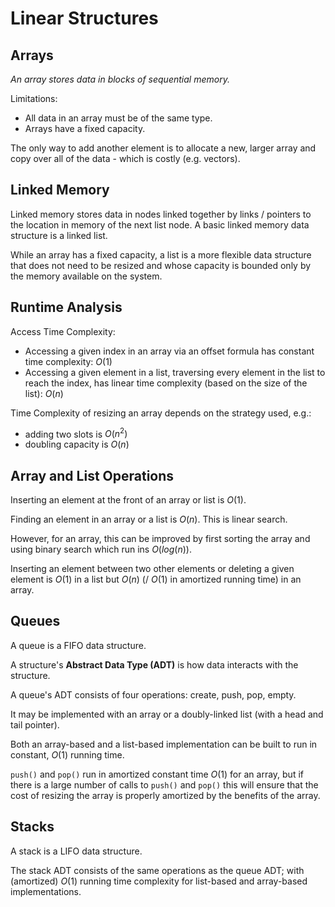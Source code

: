 # Linear Structures

## Arrays

*An array stores data in blocks of sequential memory.*

Limitations:

- All data in an array must be of the same type.
- Arrays have a fixed capacity.

The only way to add another element is to allocate a new, larger array and copy over all of the data - which is costly (e.g. vectors).

## Linked Memory

Linked memory stores data in nodes linked together by links / pointers to the location in memory of the next list node. A basic linked memory data structure is a linked list.

While an array has a fixed capacity, a list is a more flexible data structure that does not need to be resized and whose capacity is bounded only by the memory available on the system.

## Runtime Analysis

Access Time Complexity:

- Accessing a given index in an array via an offset formula has constant time complexity: $O(1)$
- Accessing a given element in a list, traversing every element in the list to reach the index, has linear time complexity (based on the size of the list): $O(n)$

Time Complexity of resizing an array depends on the strategy used, e.g.:

- adding two slots is $O(n^2)$
- doubling capacity is $O(n)$

## Array and List Operations

Inserting an element at the front of an array or list is $O(1)$.

Finding an element in an array or a list is $O(n)$. This is linear search.

However, for an array, this can be improved by first sorting the array and using binary search which run ins $O(log(n))$.

Inserting an element between two other elements or deleting a given element is $O(1)$ in a list but $O(n)$ (/ $O(1)$ in amortized running time) in an array.

## Queues

A queue is a FIFO data structure.

A structure's **Abstract Data Type (ADT)** is how data interacts with the structure.

A queue's ADT consists of four operations: create, push, pop, empty.

It may be implemented with an array or a doubly-linked list (with a head and tail pointer).

Both an array-based and a list-based implementation can be built to run in constant, $O(1)$ running time.

`push()` and `pop()` run in amortized constant time $O(1)$ for an array, but if there is a large number of calls to `push()` and `pop()` this will ensure that the cost of resizing the array is properly amortized by the benefits of the array.

## Stacks

A stack is a LIFO data structure.

The stack ADT consists of the same operations as the queue ADT; with (amortized) $O(1)$ running time complexity for list-based and array-based implementations.
